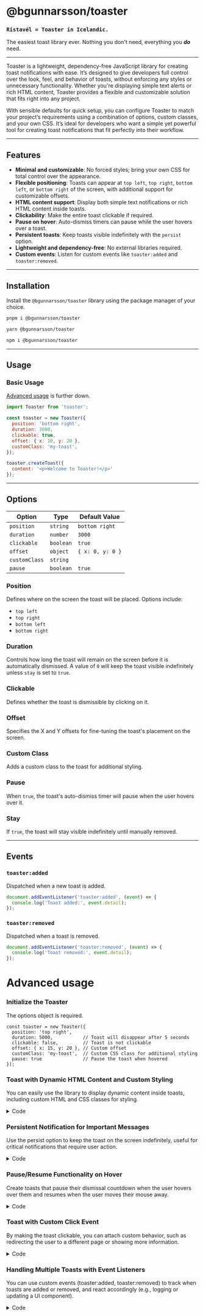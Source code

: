 # @bgunnarsson/toaster

### `Ristavél = Toaster in Icelandic.`

The easiest toast library ever. Nothing you don't need, everything you **_do_** need.

---

Toaster is a lightweight, dependency-free JavaScript library for creating toast notifications with ease. It’s designed to give developers full control over the look, feel, and behavior of toasts, without enforcing any styles or unnecessary functionality. Whether you're displaying simple text alerts or rich HTML content, Toaster provides a flexible and customizable solution that fits right into any project.

With sensible defaults for quick setup, you can configure Toaster to match your project’s requirements using a combination of options, custom classes, and your own CSS. It’s ideal for developers who want a simple yet powerful tool for creating toast notifications that fit perfectly into their workflow.

---

## Features

- **Minimal and customizable**: No forced styles; bring your own CSS for total control over the appearance.
- **Flexible positioning**: Toasts can appear at `top left`, `top right`, `bottom left`, or `bottom right` of the screen, with additional support for customizable offsets.
- **HTML content support**: Display both simple text notifications or rich HTML content inside toasts.
- **Clickability**: Make the entire toast clickable if required.
- **Pause on hover**: Auto-dismiss timers can pause while the user hovers over a toast.
- **Persistent toasts**: Keep toasts visible indefinitely with the `persist` option.
- **Lightweight and dependency-free**: No external libraries required.
- **Custom events**: Listen for custom events like `toaster:added` and `toaster:removed`.

---

## Installation

Install the `@bgunnarsson/toaster` library using the package manager of your choice.

```bash
pnpm i @bgunnarsson/toaster

yarn @bgunnarsson/toaster

npm i @bgunnarsson/toaster
```

---

## Usage

### Basic Usage

[Advanced usage](#advanced-usage) is further down.

```javascript
import Toaster from 'toaster';

const toaster = new Toaster({
  position: 'bottom right',
  duration: 3000,
  clickable: true,
  offset: { x: 10, y: 20 },
  customClass: 'my-toast',
});

toaster.createToast({
  content: '<p>Welcome to Toaster!</p>'
});
```

---

## Options

| **Option**    | **Type**   | **Default Value** |
|---------------|------------|-------------------|
| `position`    | `string`   | `bottom right`    |
| `duration`    | `number`   | `3000`            |
| `clickable`   | `boolean`  | `true`           |
| `offset`      | `object`   | `{ x: 0, y: 0 }`  |
| `customClass` | `string`   |                   |
| `pause`       | `boolean`  | `true`            |

### Position

Defines where on the screen the toast will be placed. Options include:

- `top left`
- `top right`
- `bottom left`
- `bottom right`

### Duration

Controls how long the toast will remain on the screen before it is automatically dismissed. A value of `0` will keep the toast visible indefinitely unless `stay` is set to `true`.

### Clickable

Defines whether the toast is dismissible by clicking on it.

### Offset

Specifies the X and Y offsets for fine-tuning the toast's placement on the screen.

### Custom Class

Adds a custom class to the toast for additional styling.

### Pause

When `true`, the toast's auto-dismiss timer will pause when the user hovers over it.

### Stay

If `true`, the toast will stay visible indefinitely until manually removed.

---

## Events

### `toaster:added`

Dispatched when a new toast is added.

```javascript
document.addEventListener('toaster:added', (event) => {
  console.log('Toast added:', event.detail);
});
```

### `toaster:removed`

Dispatched when a toast is removed.

```javascript
document.addEventListener('toaster:removed', (event) => {
  console.log('Toast removed:', event.detail);
});
```


# Advanced usage

### Initialize the Toaster

The options object is required.

```
const toaster = new Toaster({
  position: 'top right',
  duration: 5000,           // Toast will disappear after 5 seconds
  clickable: false,         // Toast is not clickable
  offset: { x: 15, y: 20 }, // Custom offset
  customClass: 'my-toast',  // Custom CSS class for additional styling
  pause: true               // Pause the toast when hovered
});

```

### Toast with Dynamic HTML Content and Custom Styling

You can easily use the library to display dynamic content inside toasts, including custom HTML and CSS classes for styling.

<details>
<summary>Code</summary>

```
// Create a toast with rich HTML content
toaster.toast({
  content: `
    <div class="toast-header">
      <strong class="mr-auto">Success!</strong>
      <small>Just now</small>
    </div>
    <div class="toast-body">
      Your settings have been saved successfully.
    </div>
  `,
  persist: false
});

```

</details>



### Persistent Notification for Important Messages

Use the persist option to keep the toast on the screen indefinitely, useful for critical notifications that require user action.

<details>
<summary>Code</summary>

```
const toaster = new Toaster({
  position: 'bottom left',
  clickable: true,          // Allow clicking on the toast to dismiss it
  customClass: 'alert-toast' // Apply a custom class for alert styling
});

// Create a persistent toast
toaster.toast({
  content: '<p class="alert-message">Action Required: Please update your payment method!</p>',
  persist: true              // Keep the toast until manually dismissed
});
```

</details>

### Pause/Resume Functionality on Hover

Create toasts that pause their dismissal countdown when the user hovers over them and resumes when the user moves their mouse away.

<details>
<summary>Code</summary>

```
const toaster = new Toaster({
  position: 'top left',
  duration: 7000,   // The toast will stay visible for 7 seconds
  pause: true       // Pause on hover
});

toaster.toast({
  content: 'Hover over me to pause auto-dismiss!',
  persist: false
});

```

</details>

### Toast with Custom Click Event

By making the toast clickable, you can attach custom behavior, such as redirecting the user to a different page or showing more information.

<details>
<summary>Code</summary>

```
const toaster = new Toaster({
  position: 'top right',
  clickable: true,  // Toast will be clickable
  customClass: 'clickable-toast'
});

toaster.toast({
  content: '<p>Click me to view more details!</p>',
  persist: false
});

// Listening for clicks on the toast
document.addEventListener('toaster:added', (event) => {
  event.detail.element.addEventListener('click', () => {
    window.location.href = '/details';  // Redirect to another page
  });
});

```

</details>

### Handling Multiple Toasts with Event Listeners

You can use custom events (toaster:added, toaster:removed) to track when toasts are added or removed, and react accordingly (e.g., logging or updating a UI component).

<details>
<summary>Code</summary>

```
const toaster = new Toaster({
  position: 'bottom right',
  duration: 4000
});

// Listen for when a toast is added
document.addEventListener('toaster:added', (event) => {
  console.log('New toast added:', event.detail.toastData);
});

// Listen for when a toast is removed
document.addEventListener('toaster:removed', (event) => {
  console.log('Toast removed:', event.detail.element);
});

// Create a few toasts
toaster.toast({ content: 'Toast 1' });
toaster.toast({ content: 'Toast 2' });
toaster.toast({ content: 'Toast 3' });

```

</details>